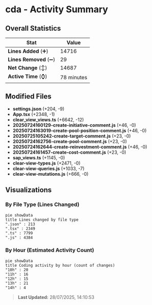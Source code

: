 # cda - Activity Summary 

## Overall Statistics

| Stat                   | Value                                                             |
| ---------------------- | ----------------------------------------------------------------- |
| **Lines Added** (➕)   | 14716                                          |
| **Lines Removed** (➖) | 29                                        |
| **Net Change** (↕)    | 14687                |
| **Active Time** (⌚)   | 78 minutes |


## Modified Files
- **settings.json** (+204, -9)
- **App.tsx** (+2348, -1)
- **clear_view_views.ts** (+6642, -12)
- **20250724160129-create-initiative-comment.js** (+46, -0)
- **20250724163019-create-pool-position-comment.js** (+46, -0)
- **20250725105242-create-target-comment.js** (+23, -0)
- **20250724162756-create-pool-comment.js** (+23, -0)
- **20250724162644-create-reinvestment-comment.js** (+46, -0)
- **20250724161457-create-cost-comment.js** (+23, -0)
- **sap_views.ts** (+1145, -0)
- **clear-view-types.js** (+2471, -0)
- **clear-view-queries.js** (+1033, -7)
- **clear-view-mutations.js** (+666, -0)

## Visualizations

### By File Type (Lines Changed)

```mermaid
pie showData
title Lines changed by file type
".json" : 213
".tsx" : 2349
".ts" : 7799
".js" : 4384
```

### By Hour (Estimated Activity Count)

```mermaid
pie showData
title Coding activity by hour (count of changes)
"10h" : 20
"11h" : 16
"12h" : 15
"13h" : 21
"14h" : 4
```


> **Last Updated:** 28/07/2025, 14:10:53